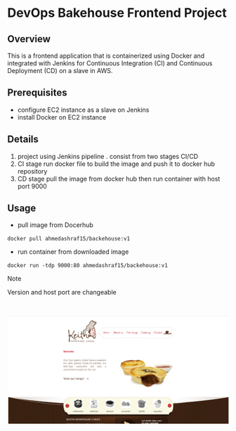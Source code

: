 # DevOps Bakehouse Frontend Project

## Overview

This is a frontend application that is containerized using Docker and integrated with Jenkins for Continuous Integration (CI) and Continuous Deployment (CD) on a slave in AWS.

## Prerequisites

- configure EC2 instance as a slave on Jenkins
- install Docker on EC2 instance

## Details

1. project using Jenkins pipeline
   . consist from two stages CI/CD
2. CI stage run docker file to build the image and push it to docker hub repository
3. CD stage pull the image from docker hub then run container with host port 9000

## Usage

- pull image from Docerhub
```
docker pull ahmedashraf15/backehouse:v1
```
- run container from downloaded image
```
docker run -tdp 9000:80 ahmedashraf15/backehouse:v1
```
> [!NOTE]
> Version and host port are changeable
<br>

![Screenshot](images/live_project.png)
